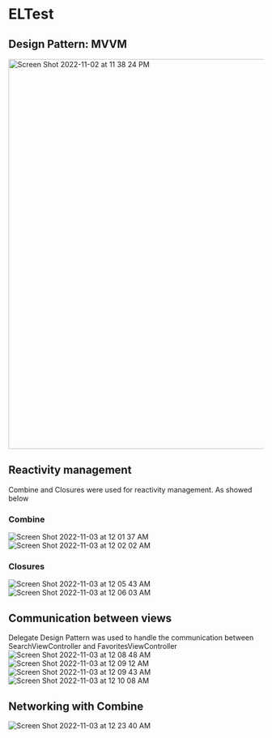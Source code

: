 # ELTest

## Design Pattern: MVVM
<img width="770" alt="Screen Shot 2022-11-02 at 11 38 24 PM" src="https://user-images.githubusercontent.com/64993876/199648628-c127d6bb-a15d-4340-b5ca-44d72d41741c.png">

## Reactivity management
Combine and Closures were used for reactivity management. As showed below

### Combine
![Screen Shot 2022-11-03 at 12 01 37 AM](https://user-images.githubusercontent.com/64993876/199650805-859cb5e5-acfe-485e-ad22-f7d03370e12d.png)<br />
![Screen Shot 2022-11-03 at 12 02 02 AM](https://user-images.githubusercontent.com/64993876/199650838-aae84f0e-379c-4540-875a-7115116f26c9.png)

### Closures
![Screen Shot 2022-11-03 at 12 05 43 AM](https://user-images.githubusercontent.com/64993876/199651178-a1282c7d-991e-479a-a863-2baa82f33ee8.png)<br />
![Screen Shot 2022-11-03 at 12 06 03 AM](https://user-images.githubusercontent.com/64993876/199651213-4572f026-8652-42e9-8da1-cf8536031b7e.png)


## Communication between views
Delegate Design Pattern was used to handle the communication between SearchViewController and FavoritesViewController
![Screen Shot 2022-11-03 at 12 08 48 AM](https://user-images.githubusercontent.com/64993876/199651450-7408b21b-cc79-41ce-8575-7e234e58a586.png)<br />
![Screen Shot 2022-11-03 at 12 09 12 AM](https://user-images.githubusercontent.com/64993876/199651484-ad889e6d-0d3c-4a1c-a125-477bc764d4b4.png)<br />
![Screen Shot 2022-11-03 at 12 09 43 AM](https://user-images.githubusercontent.com/64993876/199651539-037d8119-264c-4252-a550-dda4d1a895a4.png)<br />
![Screen Shot 2022-11-03 at 12 10 08 AM](https://user-images.githubusercontent.com/64993876/199651581-b1f13725-8aef-415d-ad20-6f4f8ffffaad.png)<br />

## Networking with Combine
![Screen Shot 2022-11-03 at 12 23 40 AM](https://user-images.githubusercontent.com/64993876/199652753-a8585c0b-11af-47b0-bc36-e43a21cbf071.png)
